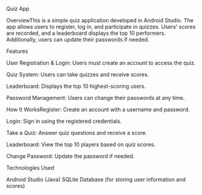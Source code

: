 Quiz App

OverviewThis is a simple quiz application developed in Android Studio. The app allows users to register, log in, and participate in quizzes. Users' scores are recorded, and a leaderboard displays the top 10 performers. Additionally, users can update their passwords if needed.


Features

User Registration & Login: Users must create an account to access the quiz.

Quiz System: Users can take quizzes and receive scores.

Leaderboard: Displays the top 10 highest-scoring users.

Password Management: Users can change their passwords at any time.

How It WorksRegister: Create an account with a username and password.

Login: Sign in using the registered credentials.

Take a Quiz: Answer quiz questions and receive a score.

Leaderboard: View the top 10 players based on quiz scores.

Change Password: Update the password if needed.

Technologies Used

Android Studio (Java)
SQLite Database (for storing user information and scores)
